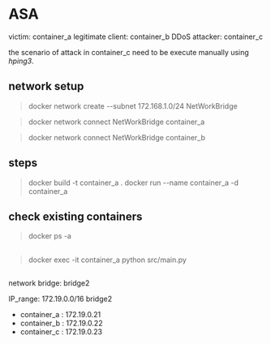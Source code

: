 # ASA

victim: container_a
legitimate client: container_b
DDoS attacker: container_c

the scenario of attack in container_c need to be execute manually using *hping3*.

## network setup 
> docker network create --subnet 172.168.1.0/24 NetWorkBridge

> docker network connect NetWorkBridge container_a

> docker network connect NetWorkBridge container_b

## steps
> docker build -t container_a .
> docker run --name container_a -d container_a


## check existing containers
> docker ps -a

##
> docker exec -it container_a python src/main.py

##
network bridge:  bridge2

IP_range: 172.19.0.0/16 bridge2

* container_a : 172.19.0.21
* container_b : 172.19.0.22
* container_c : 172.19.0.23
